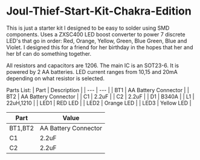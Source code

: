 # Joul-Thief-Start-Kit-Chakra-Edition

This is just a starter kit I designed to be easy to solder using SMD components. Uses a ZXSC400 LED boost converter to power 7 discrete LED's that go in order: Red, Orange, Yellow, Green, Blue Green, Blue and Violet. I designed this for a friend for her birthday in the hopes that her and her bf can do something together.

 All resistors and capacitors are 1206. The main IC is an SOT23-6. It is powered by 2 AA batteries. LED current ranges from 10,15 and 20mA depending on what resistor is selected. 

Parts List:
| Part | Description |
| --- | --- |
| BT1 | AA Battery Connector |
| BT2 | AA Battery Connector |
| C1 | 2.2uF |
| C2 | 2.2uF |
| D1 | B340A |
| L1 | 22uH,1210 |
| LED1 | RED LED |
| LED2 | Orange LED |
| LED3 | Yellow LED |

| Part | Value |
| --- | --- |
| BT1,BT2 | AA Battery Connector |
| C1 | 2.2uF |
| C2 | 2.2uF |
